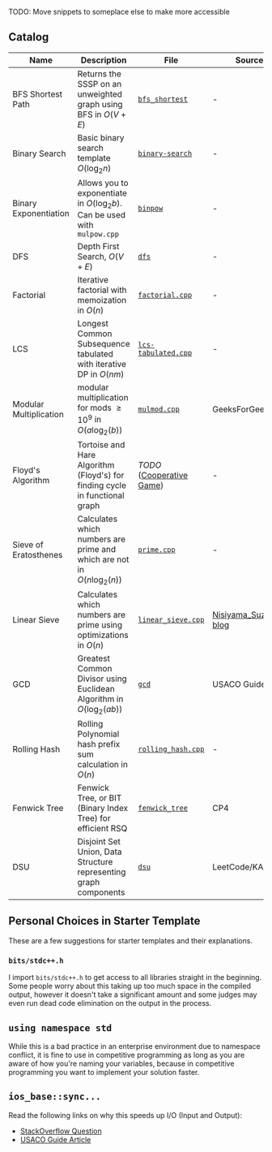 TODO: Move snippets to someplace else to make more accessible

## Catalog

| Name                   | Description                                                                 | File                                                      | Source                                                            |
| ---------------------- | --------------------------------------------------------------------------- | --------------------------------------------------------- | ----------------------------------------------------------------- |
| BFS Shortest Path      | Returns the SSSP on an unweighted graph using BFS in $O(V+E)$               | [`bfs_shortest`](./bfs_shortest)                          | -                                                                 |
| Binary Search          | Basic binary search template $O(\log_2{n})$                                 | [`binary-search`](./binary-search)                        | -                                                                 |
| Binary Exponentiation  | Allows you to exponentiate in $O(\log_2{b})$. Can be used with `mulpow.cpp` | [`binpow`](./binpow)                                      | -                                                                 |
| DFS                    | Depth First Search, $O(V+E)$                                                | [`dfs`](./dfs)                                            | -                                                                 |
| Factorial              | Iterative factorial with memoization in $O(n)$                              | [`factorial.cpp`](./factorial.cpp)                        | -                                                                 |
| LCS                    | Longest Common Subsequence tabulated with iterative DP in $O(nm)$           | [`lcs-tabulated.cpp`](./lcs-tabulated.cpp)                | -                                                                 |
| Modular Multiplication | modular multiplication for mods $\ge10^9$ in $O(a\log_2(b))$                | [`mulmod.cpp`](./mulmod.cpp)                              | GeeksForGeeks                                                     |
| Floyd's Algorithm      | Tortoise and Hare Algorithm (Floyd's) for finding cycle in functional graph | _TODO_ ([Cooperative Game](../codeforces/1137D/main.cpp)) | -                                                                 |
| Sieve of Eratosthenes  | Calculates which numbers are prime and which are not in $O(n\log_2(n))$     | [`prime.cpp`](./prime.cpp)                                | -                                                                 |
| Linear Sieve           | Calculates which numbers are prime using optimizations in $O(n)$            | [`linear_sieve.cpp`](./linear_sieve.cpp)                  | [Nisiyama_Suzune's blog](https://codeforces.com/blog/entry/54090) |
| GCD                    | Greatest Common Divisor using Euclidean Algorithm in $O(\log_2(ab))$        | [`gcd`](./gcd)                                    | USACO Guide                                                       |
| Rolling Hash           | Rolling Polynomial hash prefix sum calculation in $O(n)$                    | [`rolling_hash.cpp`](./rolling_hash.cpp)                  | -                                                                 |
| Fenwick Tree           | Fenwick Tree, or BIT (Binary Index Tree) for efficient RSQ                  | [`fenwick_tree`](./fenwick_tree)                          | CP4                                                               |
| DSU                    | Disjoint Set Union, Data Structure representing graph components            | [`dsu`](./dsu)                                            | LeetCode/KACTL                                                    |

## Personal Choices in Starter Template

These are a few suggestions for starter templates and their explanations.

### `bits/stdc++.h`

I import `bits/stdc++.h` to get access to all libraries straight in the beginning.
Some people worry about this taking up too much space in the compiled output,
however it doesn't take a significant amount and some judges may even run dead
code elimination on the output in the process.

## `using namespace std`

While this is a bad practice in an enterprise environment due to namespace conflict,
it is fine to use in competitive programming as long as you are aware of how you're
naming your variables, because in competitive programming you want to implement your
solution faster.

## `ios_base::sync...`

Read the following links on why this speeds up I/O (Input and Output):

- [StackOverflow Question](https://stackoverflow.com/questions/31162367/significance-of-ios-basesync-with-stdiofalse-cin-tienull)
- [USACO Guide Article](https://usaco.guide/general/fast-io?lang=cpp#iossync_with_stdiofalse)
